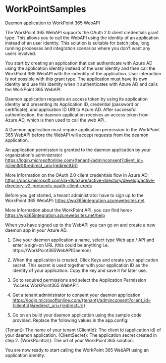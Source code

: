 # WorkPointSamples

Daemon application to WorkPoint 365 WebAPI

The WorkPoint 365 WebAPI supports the OAuth 2.0 client credentials grant type. This allows you to call the WebAPI using the identity of an application instead of an user identity. This solution is suitable for batch jobs, long running processes and integration scenarios where you don’t want any users involved.

You start by creating an application that can authenticate with Azure AD using the application identity instead of the user identity and then call the WorkPoint 365 WebAPI with the indentity of the application. User interaction is not possible with this grant type. The application must have its own identity and use this identity when it authenticates with Azure AD and calls the WorkPoint 365 WebAPI.

Daemon application requests an access token by using its application identity and presenting its Application ID, credential (password or certificate), and application ID URI to Azure AD. After successful authentication, the daemon application receives an access token from Azure AD, which is then used to call the web API.

A Daemon application must require application permission to the WorkPoint 365 WebAPI before the WebAPI will accept requests from the deamon application. 

An application permission is granted to the daemon application by your organization's administrator
https://login.microsoftonline.com/{tenant}/adminconsent?client_id={clientId}&redirect_uri={redirectUri}

More information on the OAuth 2.0 client credentials flow in Azure AD:	 
https://docs.microsoft.com/da-dk/azure/active-directory/develop/active-directory-v2-protocols-oauth-client-creds

Before you get started, a tenant administrator have to sign up to the WorkPoint 365 WebAPI:
https://wp365integration.azurewebsites.net

More information about the WorkPoint API, you can find here>
https://wp365integration.azurewebsites.net/help

When you have signed up to the WebAPI you can go on and create a new daemon app in your Azure AD.

1.	Give your daemon application a name, select type Web app / API and enter a sign-on URL (this could be anything i.e. https://WorkPoint365WebAPIDaemon)

2.	When the application is created, Click Keys and create your application secret. This secret is used together with your application ID as the identity of your application. Copy the key and save it for later use.

3.	Go to required permissions and select the Application Permission “Access WorkPoint365 WebAPI”.

4.	Get a tenant administrator to consent your daemon application https://login.microsoftonline.com/{tenant}/adminconsent?client_id={clientId}&redirect_uri={redirectUri}

5.	Go on an build your daemon application using the sample code provided. Replace the following values in the app.config:

{Tenant}: The name of your tenant
{ClientId}: The client id (application id) of your daemon application.
{ClientSecret}: The application secret created in step 2.
{WorkPointUrl}: The url of your WorkPoint 365 solution.

You are now ready to start calling the WorkPoint 365 WebAPI using an application identity.
